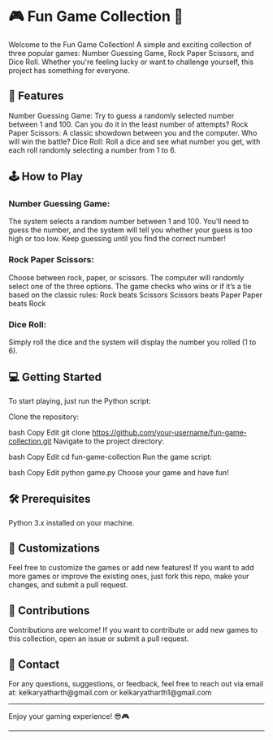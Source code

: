  <h1>🎮 Fun Game Collection 🎲</h1>
Welcome to the Fun Game Collection! A simple and exciting collection of three popular games: Number Guessing Game, Rock Paper Scissors, and Dice Roll. Whether you're feeling lucky or want to challenge yourself, this project has something for everyone.

<h2>🚀 Features</h2>
Number Guessing Game: Try to guess a randomly selected number between 1 and 100. Can you do it in the least number of attempts?
Rock Paper Scissors: A classic showdown between you and the computer. Who will win the battle?
Dice Roll: Roll a dice and see what number you get, with each roll randomly selecting a number from 1 to 6.

<h2>🕹️ How to Play</h2>

<h3>Number Guessing Game:</h3>

The system selects a random number between 1 and 100.
You’ll need to guess the number, and the system will tell you whether your guess is too high or too low.
Keep guessing until you find the correct number!

<h3>Rock Paper Scissors:</h3>

Choose between rock, paper, or scissors.
The computer will randomly select one of the three options.
The game checks who wins or if it’s a tie based on the classic rules:
Rock beats Scissors
Scissors beats Paper
Paper beats Rock

<h3>Dice Roll:</h3>

Simply roll the dice and the system will display the number you rolled (1 to 6).

<h2>💻 Getting Started</h2>
To start playing, just run the Python script:

Clone the repository:

bash
Copy
Edit
git clone https://github.com/your-username/fun-game-collection.git
Navigate to the project directory:

bash
Copy
Edit
cd fun-game-collection
Run the game script:

bash
Copy
Edit
python game.py
Choose your game and have fun!

<h2>🛠️ Prerequisites</h2>
Python 3.x installed on your machine.

<h2>🎨 Customizations</h2>
Feel free to customize the games or add new features! If you want to add more games or improve the existing ones, just fork this repo, make your changes, and submit a pull request.

<h2>📢 Contributions</h2>
Contributions are welcome! If you want to contribute or add new games to this collection, open an issue or submit a pull request.

<h2>📧 Contact</h2>
For any questions, suggestions, or feedback, feel free to reach out via email at:
kelkaryatharth@gmail.com or kelkaryatharth1@gmail.com
<hr>
Enjoy your gaming experience! 😎🎮
<hr>

